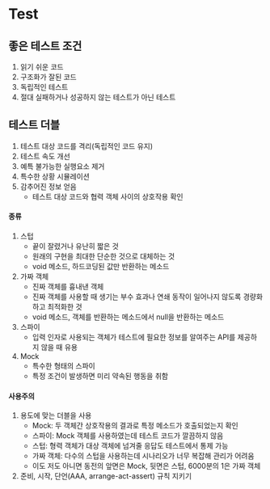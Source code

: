 # Test

## 좋은 테스트 조건
1. 읽기 쉬운 코드
2. 구조화가 잘된 코드
3. 독립적인 테스트
4. 절대 실패하거나 성공하지 않는 테스트가 아닌 테스트

## 테스트 더블
1. 테스트 대상 코드를 격리(독립적인 코드 유지)
2. 테스트 속도 개선
3. 예특 불가능한 실행요소 제거
4. 특수한 상황 시뮬레이션
5. 감추어진 정보 얻음
    - 테스트 대상 코드와 협력 객체 사이의 상호작용 확인

#### 종류
1. 스텁
    - 끝이 잘렸거나 유난히 짧은 것
    - 원래의 구현을 최대한 단순한 것으로 대체하는 것
    - void 메소드, 하드코딩된 값만 반환하는 메소드
2. 가짜 객체
    - 진짜 객체를 흉내낸 객체
    - 진짜 객체를 사용할 때 생기는 부수 효과나 연쇄 동작이 일어나지 않도록 경량화하고 최적화한 것
    - void 메소드, 객체를 반환하는 메소드에서 null을 반환하는 메소드 
3. 스파이
    - 입력 인자로 사용되는 객체가 테스트에 필요한 정보를 알여주는 API를 제공하지 않을 때 유용
4. Mock
    - 특수한 형태의 스파이
    - 특정 조건이 발생하면 미리 약속된 행동을 취함

#### 사용주의
1. 용도에 맞는 더블을 사용
    - Mock: 두 객체간 상호작용의 결과로 특정 메소드가 호출되었는지 확인
    - 스파이: Mock 객체를 사용하였는데 테스트 코드가 깔끔하지 않음
    - 스텁: 형력 객체가 대상 객체에 넘겨줄 응답도 테스트에서 통제 가능
    - 가짜 객체: 다수의 스텁을 사용하는데 시나리오가 너무 복잡해 관리가 어려움
    - 이도 저도 아니면 동전의 앞면은 Mock, 뒷면은 스텁, 6000분의 1은 가짜 객체
2. 준비, 시작, 단언(AAA, arrange-act-assert) 규칙 지키기

